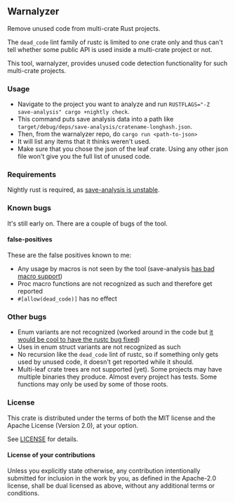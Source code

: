 ## Warnalyzer

Remove unused code from multi-crate Rust projects.

The `dead_code` lint family of rustc is limited to one crate only and thus can't tell whether some public API is used inside a multi-crate project or not.

This tool, warnalyzer, provides unused code detection functionality for such multi-crate projects.

### Usage

* Navigate to the project you want to analyze and run `RUSTFLAGS="-Z save-analysis" cargo +nightly check`.
* This command puts save analysis data into a path like `target/debug/deps/save-analysis/cratename-longhash.json`.
* Then, from the warnalyzer repo, do `cargo run <path-to-json>`
* It will list any items that it thinks weren't used.
* Make sure that you chose the json of the leaf crate. Using any other json file won't give you the full list of unused code.

### Requirements

Nightly rust is required, as [save-analysis is unstable](https://github.com/rust-lang/rust/issues/43606).

### Known bugs

It's still early on. There are a couple of bugs of the tool.

#### false-positives

These are the false positives known to me:

* Any usage by macros is not seen by the tool (save-analysis [has bad macro support](https://github.com/rust-lang/rust/issues/49178#issuecomment-375454487))
* Proc macro functions are not recognized as such and therefore get reported
* `#[allow(dead_code)]` has no effect

### Other bugs

* Enum variants are not recognized (worked around in the code but [it would be cool to have the rustc bug fixed](https://github.com/rust-lang/rust/issues/61302))
* Uses in enum struct variants are not recognized as such
* No recursion like the `dead_code` lint of rustc, so if something only gets used by unused code, it doesn't get reported while it should.
* Multi-leaf crate trees are not supported (yet). Some projects may have multiple binaries they produce. Almost every project has tests. Some functions may only be used by some of those roots.

### License
[license]: #license

This crate is distributed under the terms of both the MIT license
and the Apache License (Version 2.0), at your option.

See [LICENSE](LICENSE) for details.

#### License of your contributions

Unless you explicitly state otherwise, any contribution intentionally submitted for
inclusion in the work by you, as defined in the Apache-2.0 license,
shall be dual licensed as above, without any additional terms or conditions.
